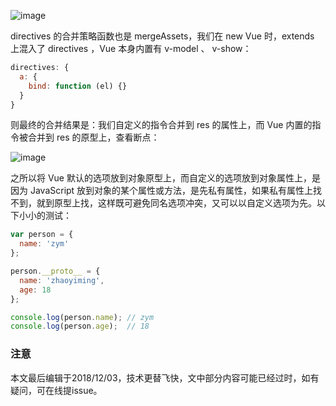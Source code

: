 ![image](https://github.com/zymfe/into-vue/blob/master/example/mergeOptions/5.jpg)

directives 的合并策略函数也是 mergeAssets，我们在 new Vue 时，extends 上混入了 directives ，Vue 本身内置有 v-model 、 v-show：

``` javascript
directives: {
  a: {
    bind: function (el) {}
  }
}
```

则最终的合并结果是：我们自定义的指令合并到 res 的属性上，而 Vue 内置的指令被合并到 res 的原型上，查看断点：

![image](https://github.com/zymfe/into-vue/blob/master/example/mergeOptions/6.jpg)

之所以将 Vue 默认的选项放到对象原型上，而自定义的选项放到对象属性上，是因为 JavaScript 放到对象的某个属性或方法，是先私有属性，如果私有属性上找不到，就到原型上找，这样既可避免同名选项冲突，又可以以自定义选项为先。以下小小的测试：

``` javascript
var person = {
  name: 'zym'
};

person.__proto__ = {
  name: 'zhaoyiming',
  age: 18
};

console.log(person.name); // zym
console.log(person.age);  // 18
```

### 注意
本文最后编辑于2018/12/03，技术更替飞快，文中部分内容可能已经过时，如有疑问，可在线提issue。